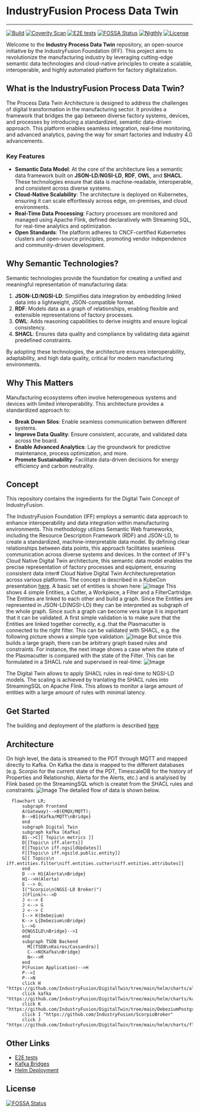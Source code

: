 # IndustryFusion Process Data Twin

---

[![Build](https://github.com/IndustryFusion/DigitalTwin/actions/workflows/build.yaml/badge.svg)](https://github.com/IndustryFusion/DigitalTwin/actions/workflows/build.yaml) [![Coverity Scan](https://scan.coverity.com/projects/24133/badge.svg)](https://scan.coverity.com/projects/industryfusion-digitaltwin)
[![E2E tests](https://github.com/IndustryFusion/DigitalTwin/actions/workflows/k8s-tests.yaml/badge.svg)](https://github.com/IndustryFusion/DigitalTwin/actions/workflows/k8s-tests.yaml)
[![FOSSA Status](https://app.fossa.com/api/projects/git%2Bgithub.com%2FIndustryFusion%2FDigitalTwin.svg?type=shield)](https://app.fossa.com/projects/git%2Bgithub.com%2FIndustryFusion%2FDigitalTwin?ref=badge_shield)
[![Nigthly](https://github.com/IndustryFusion/DigitalTwin/actions/workflows/nightly.yaml/badge.svg)](https://github.com/IndustryFusion/DigitalTwin/actions/workflows/nightly.yaml)
[![License](https://img.shields.io/badge/License-Apache_2.0-blue.svg)](https://opensource.org/licenses/Apache-2.0)

Welcome to the **Industry Process Data Twin** repository, an open-source initiative by the IndustryFusion Foundation (IFF). This project aims to revolutionize the manufacturing industry by leveraging cutting-edge semantic data technologies and cloud-native principles to create a scalable, interoperable, and highly automated platform for factory digitalization.

## What is the IndustryFusion Process Data Twin?

The Process Data Twin Architecture is designed to address the challenges of digital transformation in the manufacturing sector. It provides a framework that bridges the gap between diverse factory systems, devices, and processes by introducing a standardized, semantic data-driven approach. This platform enables seamless integration, real-time monitoring, and advanced analytics, paving the way for smart factories and Industry 4.0 advancements.

### Key Features
- **Semantic Data Model**: At the core of the architecture lies a semantic data framework built on **JSON-LD**/**NGSI-LD**, **RDF**, **OWL**, and **SHACL**. These technologies ensure that data is machine-readable, interoperable, and consistent across diverse systems.
- **Cloud-Native Scalability**: The architecture is deployed on Kubernetes, ensuring it can scale effortlessly across edge, on-premises, and cloud environments.
- **Real-Time Data Processing**: Factory processes are monitored and managed using Apache Flink, defined declaratively with Streaming SQL, for real-time analytics and optimization.
- **Open Standards**: The platform adheres to CNCF-certified Kubernetes clusters and open-source principles, promoting vendor independence and community-driven development.

## Why Semantic Technologies?

Semantic technologies provide the foundation for creating a unified and meaningful representation of manufacturing data:

1. **JSON-LD**/**NGSI-LD**: Simplifies data integration by embedding linked data into a lightweight, JSON-compatible format.
2. **RDF**: Models data as a graph of relationships, enabling flexible and extensible representations of factory processes.
3. **OWL**: Adds reasoning capabilities to derive insights and ensure logical consistency.
4. **SHACL**: Ensures data quality and compliance by validating data against predefined constraints.

By adopting these technologies, the architecture ensures interoperability, adaptability, and high data quality, critical for modern manufacturing environments.

## Why This Matters

Manufacturing ecosystems often involve heterogeneous systems and devices with limited interoperability. This architecture provides a standardized approach to:
- **Break Down Silos**: Enable seamless communication between different systems.
- **Improve Data Quality**: Ensure consistent, accurate, and validated data across the board.
- **Enable Advanced Analytics**: Lay the groundwork for predictive maintenance, process optimization, and more.
- **Promote Sustainability**: Facilitate data-driven decisions for energy efficiency and carbon neutrality.

## Concept

This repository contains the ingredients for the Digital Twin Concept of IndustryFusion. 

The IndustryFusion Foundation (IFF) employs a semantic data approach to enhance interoperability and data integration within manufacturing environments. This methodology utilizes Semantic Web frameworks, including the Resource Description Framework (RDF) and JSON-LD, to create a standardized, machine-interpretable data model. By defining clear relationships between data points, this approach facilitates seamless communication across diverse systems and devices. In the context of IFF's Cloud Native Digital Twin architecture, this semantic data model enables the precise representation of factory processes and equipment, ensuring consistent data inter# Cloud Native Digital Twin Architecturepretation across various platforms. 
The concept is described in a KubeCon presentation [here](https://kccncna2022.sched.com/event/182Gu/energizing-the-manufacturing-industry-with-kubernetes-and-cloud-native-marcel-wagner-intel).
A basic set of entities is shown here:
![Image](./wiki/images/entities.png)
This shows 4 simple Entities, a Cutter, a Workpiece, a Filter and a FilterCartridge. The Entities are linked to each other and build a graph. Since the Entities are represented in JSON-LD(NGSI-LD) they can be interpreted as subgraph of the whole graph. Since such a graph can become vera large it is important that it can be validated. A first simple validation is to make sure that the Entities are linked together correctly, e.g. that the Plasmacutter is connected to the right filter. This can be validated with SHACL, e.g. the following picture shows a simple type validation:
![Image](./wiki/images/simple-constraint.png)
But since this builds a large graph, there can be arbitrary graph based rules and constraints. For instance, the next image shows a case when the state of the Plasmacutter is compared with the state of the Filter. This can be formulated in a SHACL rule and supervised in real-time:
![Image](./wiki/images/advanced-constraint.png)

The Digital Twin allows to apply SHACL rules in real-time to NGSI-LD models. The scaling is achieved by tranlating the SHACL rules into StreamingSQL on Apache Flink. This allows to monitor a large amount of entities with a large amount of rules with minimal latency. 

## Get Started

The building and deployment of the platform is described [here](./helm/README.md)

## Architecture

On high level, the data is streamed to the PDT through MQTT and mapped directly to Kafka. 
On Kafka the data is mapped to the different databases (e.g. Scorpio for the current state of the PDT, TimescaleDB for the history of Properties and Relationship, Alerta for the Alerts, etc.) and is analyised by Flink based on the StreamingSQL which is createt from the SHACL rules and constraints:
![Image](./wiki/images/architecture-overview.png)
The detailed flow of data is shown below.

```mermaid
  flowchart LR;
      subgraph Frontend
      A(Gateway)-->B(EMQX/MQTT);
      B-->B1{Kafka/MQTT\nBridge}
      end
      subgraph Digital Twin
      subgraph kafka [Kafka]
      B1-->C[[ Topic\n metrics ]]
      D[[Topic\n iff.alerts]]
      E[[Topic\n iff.ngsildUpdates]]
      F[[Topic\n iff.ngsild.public.entity]]
      G[[ Topics\n iff.entities.filter\niff.entities.cutter\niff.entities.attributes]]
      end
      D --> H1{Alerta\nBridge}
      H1-->H(Alerta)
      E --> O;
      I("Scorpio\n(NGSI-LD Broker)")
      J(Flink)<-->D
      J <--> E
      J <--> G
      J <--> C
      I--> K(Debezium)
      K--> L{Debezium\nBridge}
      L-->G
      O{NGSILD\nBridge}-->I
      end
      subgraph TSDB Backend
        M[(TSDB\nKairos/Cassandra)]
        C-->N{Kafka\nBridge}
        N<-->M
      end
      P(Fusion Application)-->H
      P-->I
      P-->N
      click H "https://github.com/IndustryFusion/DigitalTwin/tree/main/helm/charts/alerta"
      click kafka "https://github.com/IndustryFusion/DigitalTwin/tree/main/helm/charts/kafka"
      click K "https://github.com/IndustryFusion/DigitalTwin/tree/main/DebeziumPostgresConnector"
      click I "https://github.com/IndustryFusion/ScorpioBroker"
      click J "https://github.com/IndustryFusion/DigitalTwin/tree/main/helm/charts/flink"
```

## Other Links

* [E2E tests](test/README.md)
* [Kafka Bridges](KafkaBridge/README.md)
* [Helm Deployment](helm/README.md)


## License
[![FOSSA Status](https://app.fossa.com/api/projects/git%2Bgithub.com%2FIndustryFusion%2FDigitalTwin.svg?type=large)](https://app.fossa.com/projects/git%2Bgithub.com%2FIndustryFusion%2FDigitalTwin?ref=badge_large)
